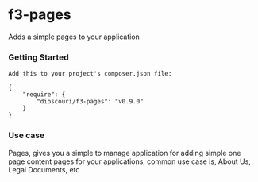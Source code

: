 f3-pages
========

Adds a simple pages to your application

### Getting Started

```
Add this to your project's composer.json file:

{
    "require": {
        "dioscouri/f3-pages": "v0.9.0"
    }
}
```

### Use case

Pages, gives you a simple to manage application for adding simple one page content pages for your applications, common use case is, About Us, Legal Documents, etc